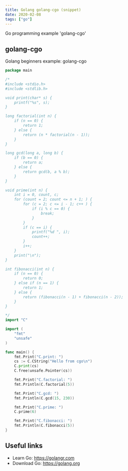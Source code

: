 ```yaml
---
title: Golang golang-cgo (snippet)
date: 2020-02-08
tags: ["go"]
---
```

Go programming example 'golang-cgo'


## golang-cgo

Golang beginners example: golang-cgo

```go
package main

/*
#include <stdio.h>
#include <stdlib.h>

void print(char* s) {
	printf("%s", s);
}

long factorial(int n) {
	if (n == 0) {
		return 1;
	} else {
		return (n * factorial(n - 1));
	}
}

long gcd(long a, long b) {
	if (b == 0) {
		return a;
	} else {
		return gcd(b, a % b);
	}
}

void prime(int n) {
	int i = 0, count, c;
	for (count = 2; count <= n + 1; ) {
		for (c = 2; c <= i - 1; c++ ) {
			if (i % c == 0) {
				break;
			}
		}
		if (c == i) {
			printf("%d ", i);
			count++;
		}
		i++;
	}
	print("\n");
}

int fibonacci(int n) {
	if (n == 0) {
		return 0;
	} else if (n == 1) {
		return 1;
	} else {
		return (fibonacci(n - 1) + fibonacci(n - 2));
	}
}

*/
import "C"

import (
	"fmt"
	"unsafe"
)

func main() {
	fmt.Print("C.print: ")
	cs := C.CString("Hello from cgo\n")
	C.print(cs)
	C.free(unsafe.Pointer(cs))

	fmt.Print("C.factorial: ")
	fmt.Println(C.factorial(5))

	fmt.Print("C.gcd: ")
	fmt.Println(C.gcd(15, 230))

	fmt.Print("C.prime: ")
	C.prime(6)

	fmt.Print("C.fibonacci: ")
	fmt.Println(C.fibonacci(5))
}

```

## Useful links

- Learn Go: https://golangr.com
- Download Go: https://golang.org

